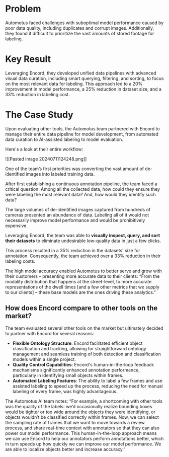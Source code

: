 # Problem
Automotus faced challenges with suboptimal model performance caused by poor data quality, including duplicates and corrupt images. Additionally, they found it difficult to prioritize the vast amounts of stored footage for labeling.

# Key Result
Leveraging Encord, they developed unified data pipelines with advanced visual data curation, including smart querying, filtering, and sorting, to focus on the most relevant data for labeling. This approach led to a 20% improvement in model performance, a 25% reduction in dataset size, and a 33% reduction in labeling cost.

# The Case Study
Upon evaluating other tools, the Automotus team partnered with Encord to manage their entire data pipeline for model development, from automated data curation to AI-assisted labeling to model evaluation. 

Here's a look at their entire workflow:

![[Pasted image 20240711124248.png]]

One of the team’s first priorities was converting the vast amount of de-identified images into labeled training data.

After first establishing a continuous annotation pipeline, the team faced a critical question: Among all the collected data, how could they ensure they were labeling the most relevant data? And, how would they identify such data?

The large volumes of de-identified images captured from hundreds of cameras presented an abundance of data. Labeling all of it would not necessarily improve model performance and would be prohibitively expensive.

Leveraging Encord, the team was able to **visually inspect, query, and sort their datasets** to eliminate undesirable low-quality data in just a few clicks.

This process resulted in a 35% reduction in the datasets' size for annotation. Consequently, the team achieved over a 33% reduction in their labeling costs.

The high model accuracy enabled Automotus to better serve and grow with their customers – presenting more accurate data to their clients: “From the modality distribution that happens at the street-level, to more accurate representations of the dwell times [and a few other metrics that we supply to our clients] – these base models are the ones driving these analytics.”

## How does Encord compare to other tools on the market?

The team evaluated several other tools on the market but ultimately decided to partner with Encord for several reasons: 

- **Flexible Ontology Structure**: Encord facilitated efficient object classification and tracking, allowing for straightforward ontology management and seamless training of both detection and classification models within a single project.
- **Quality Control Capabilities**: Encord's human-in-the-loop feedback mechanisms significantly enhanced annotation performance, particularly in identifying small objects within frames.
- **Automated Labeling Features**: The ability to label a few frames and use assisted labeling to speed up the process, reducing the need for manual labeling of every frame, was highly advantageous.

The Automotus AI team notes: “For example, a shortcoming with other tools was the quality of the labels: we’d occasionally realize bounding boxes would be tighter or too wide around the objects they were identifying, or objects wouldn’t be classified correctly within frames. Now, we can select the sampling rate of frames that we want to move towards a review process, and share real-time context with annotators so that they can also power our model performance. This human-in-the-loop approach means we can use Encord to help our annotators perform annotations better, which in turn speeds up how quickly we can improve our model performance. We are able to localize objects better and increase accuracy.”